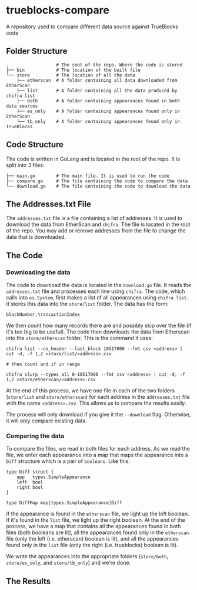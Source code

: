 # trueblocks-compare

A repository used to compare different data source against TrueBlocks code

## Folder Structure

```[shell]
.                  # The root of the repo. Where the code is stored
├── bin            # The location of the built file
└── store          # The location of all the data
    ├── etherscan  # A folder containing all data downloaded from EtherScan
    ├── list       # A folder containing all the data produced by chifra list
    ├── both       # A folder containing appearances found in both data sources
    ├── es_only    # A folder containing appearances found only in EtherScan
    └── tb_only    # A folder containing appearances found only in TrueBlocks
```

## Code Structure

The code is written in GoLang and is located in the root of the repo. It is split into 3 files:

```[shell]
├── main.go        # The main file. It is used to run the code
├── compare.go     # The file containing the code to compare the data
└── download.go    # The file containing the code to download the data
```

## The Addresses.txt File

The `addresses.txt` file is a file containing a list of addresses. It is used to download the data from EtherScan and `chifra`. The file is located in the root of the repo. You may add or remove addresses from the file to change the data that is downloaded.

## The Code

### Downloading the data

The code to download the data is located in the `download.go` file. It reads the `addresses.txt` file and processes each line using `chifra`. The code, which calls into `os.System`, first makes a list of all appearances using `chifra list`. It stores this data into the `store/list` folder. The data has the form:

```[shell]
blockNumber,transactionIndex
```

We then count how many records there are and possibly skip over the file (if it's too big to be useful). The code then downloads the data from Etherscan into the `store/etherscan` folder. This is the command it uses:

```[shell]
chifra list --no_header --last_block 18517000 --fmt csv <address> | cut -d, -f 1,2 >store/list/<address>.csv

# then count and if in range

chifra slurp --types all 0-18517000 --fmt csv <address> | cut -d, -f 1,2 >store/etherscan/<address>.csv
```

At the end of this process, we have one file in each of the two folders (`store/list` and `store/etherscan`) for each address in the `addresses.txt` file with the name `<address>.csv`. This allows us to compare the results easily.

The process will only download if you give it the `--download` flag. Otherwise, it will only compare existing data.

### Comparing the data

To compare the files, we read in both files for each address. As we read the file, we enter each appearance into a map that maps the appearance into a `Diff` structure which is a pair of `booleans`. Like this:

```[go]
type Diff struct {
    app   types.SimpleAppearance
    left  bool
    right bool
}

type DiffMap map[types.SimpleAppearance]Diff
```

If the appearance is found in the `etherscan` file, we light up the left boolean. If it's found in the `list` file, we light up the right boolean. At the end of the process, we have a map that contains all the appearances found in both files (both booleans are lit), all the appearances found only in the `etherscan` file (only the left (i.e. etherscan) boolean is lit), and all the appearances found only in the `list` file (only the right (i.e. trueblocks) boolean is lit).

We write the appearances into the appropriate folders (`store/both`, `store/es_only`, and `store/tb_only`) and we're done.

## The Results

